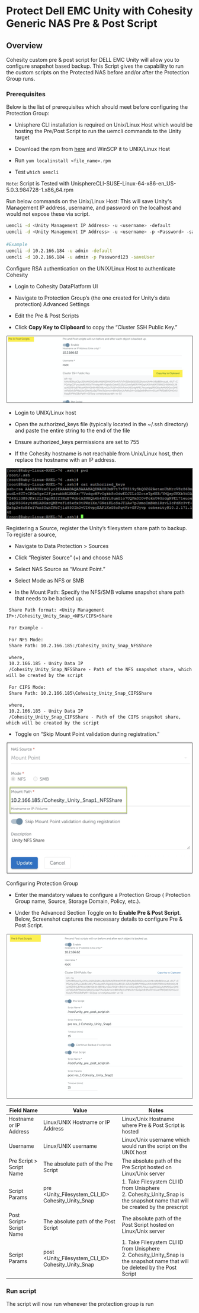 # Protect Dell EMC Unity with Cohesity Generic NAS Pre & Post Script

## Overview

Cohesity custom pre & post script for DELL EMC Unity will allow you to configure snapshot based
backup. This Script gives the capability to run the custom scripts on the Protected NAS
before and/or after the Protection Group runs.

### Prerequisites

Below is the list of prerequisites which should meet before configuring the Protection Group:

* Unisphere CLI installation is required on Unix/Linux Host which would be hosting the Pre/Post Script to run the uemcli commands to the Unity target

* Download the rpm from [here](https://download.emc.com/downloads/DL69827_Dell-EMC-Unity-Unisphere-UEM-CLI-(SuSE-Linux-64-bit).rpm) and WinSCP it to UNIX/Linux Host

* Run `yum localinstall <file_name>.rpm`

* Test `which uemcli`

`Note`: Script is Tested with UnisphereCLI-SUSE-Linux-64-x86-en_US-5.0.3.984728-1.x86_64.rpm

Run below commands on the Unix/Linux Host: This will save Unity's Management IP address, username, and password on the localhost and would not expose these via script.

```bash
uemcli -d <Unity Management IP Address> -u <username> -default
uemcli -d <Unity Management IP Address> -u <username> -p <Password> -saveUser

#Example
uemcli -d 10.2.166.184 -u admin -default
uemcli -d 10.2.166.184 -u admin -p Password123 -saveUser
```

Configure RSA authentication on the UNIX/Linux Host to authenticate Cohesity

* Login to Cohesity DataPlatform UI

* Navigate to Protection Group’s (the one created for Unity’s data protection) Advanced Settings

* Edit the Pre & Post Scripts

* Click **Copy Key to Clipboard** to copy the “Cluster SSH Public Key.”

 ![copy-key](./images/copy-key.png)

* Login to UNIX/Linux host

* Open the authorized_keys file (typically located in the ~/.ssh directory) and paste the entire string to the end of the file

* Ensure authorized_keys permissions are set to 755

* If the Cohesity hostname is not reachable from Unix/Linux host, then replace the hostname with an IP address.

 ![authorized-keys](./images/ssh-authorized-key.png)

Registering a Source, register the Unity’s filesystem share path to backup. To register a source,

* Navigate to Data Protection > Sources

* Click “Register Source” (+) and choose NAS

* Select NAS Source as “Mount Point.”

* Select Mode as NFS or SMB

* In the Mount Path: Specify the NFS/SMB volume snapshot share path that needs to be backed up.

```text
 Share Path format: <Unity Management IP>:/Cohesity_Unity_Snap_<NFS/CIFS>Share

 For Example - 

 For NFS Mode:
 Share Path: 10.2.166.185:/Cohesity_Unity_Snap_NFSShare

 where, 
 10.2.166.185 - Unity Data IP
 /Cohesity_Unity_Snap_NFSShare - Path of the NFS snapshot share, which will be created by the script

 For CIFS Mode:
 Share Path: 10.2.166.185\Cohesity_Unity_Snap_CIFSShare 
 
 where, 
 10.2.166.185 - Unity Data IP
 /Cohesity_Unity_Snap_CIFSShare - Path of the CIFS snapshot share, which will be created by the script
```

* Toggle on “Skip Mount Point validation during registration.”

 ![skip-mount-point.png](./images/skip-mount-point.png)

Configuring Protection Group

* Enter the mandatory values to configure a Protection Group ( Protection Group name, Source, Storage Domain, Policy, etc.).

* Under the Advanced Section Toggle on to **Enable Pre & Post Script**. Below, Screenshot captures the necessary details to configure Pre & Post Script.

 ![enable-pre-post](./images/enable-pre-post.png)

Field Name | Value | Notes
--- | --- | ---
Hostname or IP Address | Linux/UNIX Hostname or IP Address | Linux/Unix Hostname where Pre & Post Script is hosted
Username | Linux/UNIX username | Linux/Unix username which would run the script on the UNIX host
Pre Script > Script Name | The absolute path of the Pre Script | The absolute path of the Pre Script hosted on Linux/Unix server
Script Params | pre <Unity_Filesystem_CLI_ID> Cohesity_Unity_Snap | 1. Take Filesystem CLI ID from Unisphere <br> 2. Cohesity_Unity_Snap is the snapshot name that will be created by the prescript
Post Script> Script Name | The absolute path of the Post Script | The absolute path of the Post Script hosted on Linux/Unix server
Script Params | post <Unity_Filesystem_CLI_ID> Cohesity_Unity_Snap | 1. Take Filesystem CLI ID from Unisphere <br> 2. Cohesity_Unity_Snap is the snapshot name that will be deleted by the Post Script

### Run script

The script will now run whenever the protection group is run
